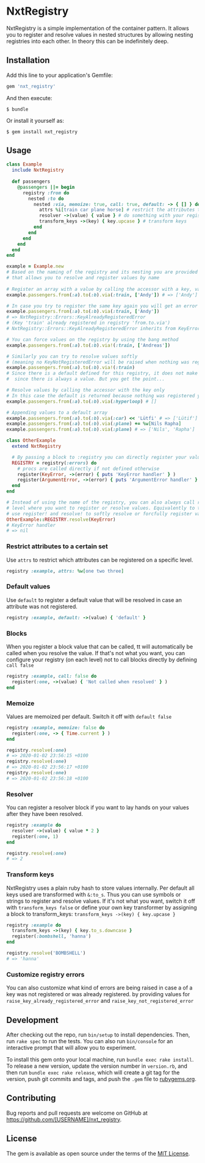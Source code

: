 # NxtRegistry

NxtRegistry is a simple implementation of the container pattern. It allows you to register and resolve values in nested 
structures by allowing nesting registries into each other. In theory this can be indefinitely deep.

## Installation

Add this line to your application's Gemfile:

```ruby
gem 'nxt_registry'
```

And then execute:

    $ bundle

Or install it yourself as:

    $ gem install nxt_registry

## Usage

```ruby
class Example
  include NxtRegistry
  
  def passengers
    @passengers ||= begin
      registry :from do
        nested :to do
          nested :via, memoize: true, call: true, default: -> { [] } do
            attrs %i[train car plane horse] # restrict the attributes that can be registered
            resolver ->(value) { value } # do something with your registered value here
            transform_keys ->(key) { key.upcase } # transform keys 
          end
        end
      end
    end
  end
end

example = Example.new
# Based on the naming of the registry and its nesting you are provided with a simple interface 
# that allows you to resolve and register values by name
 
# Register an array with a value by calling the accessor with a key, value pair 
example.passengers.from(:a).to(:b).via(:train, ['Andy']) # => ['Andy']

# In case you try to register the same key again you will get an error
example.passengers.from(:a).to(:b).via(:train, ['Andy'])
# => NxtRegistry::Errors::KeyAlreadyRegisteredError 
# (Key 'train' already registered in registry 'from.to.via')
# NxtRegistry::Errors::KeyAlreadyRegisteredError inherits from KeyError

# You can force values on the registry by using the bang method
example.passengers.from(:a).to(:b).via!(:train, ['Andreas'])  

# Similarly you can try to resolve values softly 
# (meaning no KeyNotRegisteredError will be raised when nothing was registered)
example.passengers.from(:a).to(:b).via!(:train) 
# Since there is a default defined for this registry, it does not make any sense 
#  since there is always a value. But you get the point...

# Resolve values by calling the accessor with the key only
# In this case the default is returned because nothing was registered yet 
example.passengers.from(:a).to(:b).via(:hyperloop) # []

# Appending values to a default array
example.passengers.from(:a).to(:b).via(:car) << 'Lütfi' # => ['Lütif']
example.passengers.from(:a).to(:b).via(:plane) += %w[Nils Rapha]
example.passengers.from(:a).to(:b).via(:plane) # => ['Nils', 'Rapha']

```


```ruby
class OtherExample
  extend NxtRegistry

  # By passing a block to :registry you can directly register your values inline 
  REGISTRY = registry(:errors) do
    # procs are called directly if not defined otherwise 
    register(KeyError, ->(error) { puts 'KeyError handler' } )
    register(ArgumentError, ->(error) { puts 'ArgumentError handler' } )
  end
end

# Instead of using the name of the registry, you can also always call register and resolve on the 
# level where you want to register or resolve values. Equivalently to the named interface you can 
# use register! and resolve! to softly resolve or forcfully register values.  
OtherExample::REGISTRY.resolve(KeyError)
# KeyError handler
# => nil

```

### Restrict attributes to a certain set

Use `attrs` to restrict which attributes can be registered on a specific level.

```ruby
registry :example, attrs: %w[one two three]
```

### Default values

Use `default` to register a default value that will be resolved in case an attribute was not registered.

```ruby
registry :example, default: ->(value) { 'default' }
```

### Blocks

When you register a block value that can be called, tt will automatically be called when you resolve the value. 
If that's not what you want, you can configure your registry (on each level) not to call blocks directly by defining `call false`

```ruby
registry :example, call: false do
  register(:one, ->(value) { 'Not called when resolved' } )
end
```

### Memoize

Values are memoized per default. Switch it off with `default false`

```ruby
registry :example, memoize: false do
  register(:one, -> { Time.current } )
end

registry.resolve(:one)
# => 2020-01-02 23:56:15 +0100
registry.resolve(:one)
# => 2020-01-02 23:56:17 +0100
registry.resolve(:one)
# => 2020-01-02 23:56:18 +0100
```

### Resolver

You can register a resolver block if you want to lay hands on your values after they have been resolved.

```ruby
registry :example do
  resolver ->(value) { value * 2 }
  register(:one, 1)
end

registry.resolve(:one)
# => 2
```

### Transform keys

NxtRegistry uses a plain ruby hash to store values internally. Per default all keys used are transformed with `&:to_s`.
Thus you can use symbols or strings to register and resolve values. If it's not what you want, switch it off with `transform_keys false`
or define your own key transformer by assigning a block to transform_keys: `transform_keys ->(key) { key.upcase }`

```ruby
registry :example do
  transform_keys ->(key) { key.to_s.downcase }
  register(:bombshell, 'hanna')
end

registry.resolve('BOMBSHELL')
# => 'hanna'
```

### Customize registry errors

You can also customize what kind of errors are being raised in case a of a key was not registered or was already registered.
by providing values for `raise_key_already_registered_error` and `raise_key_not_registered_error`

## Development

After checking out the repo, run `bin/setup` to install dependencies. Then, run `rake spec` to run the tests. You can also run `bin/console` for an interactive prompt that will allow you to experiment.

To install this gem onto your local machine, run `bundle exec rake install`. To release a new version, update the version number in `version.rb`, and then run `bundle exec rake release`, which will create a git tag for the version, push git commits and tags, and push the `.gem` file to [rubygems.org](https://rubygems.org).

## Contributing

Bug reports and pull requests are welcome on GitHub at https://github.com/[USERNAME]/nxt_registry.

## License

The gem is available as open source under the terms of the [MIT License](https://opensource.org/licenses/MIT).
